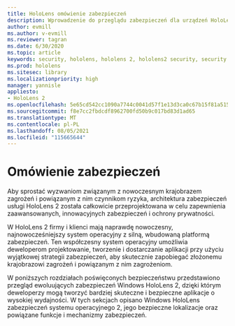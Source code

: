 ```yaml
---
title: HoloLens omówienie zabezpieczeń
description: Wprowadzenie do przeglądu zabezpieczeń dla urządzeń HoloLens rzeczywistości mieszanej.
author: evmill
ms.author: v-evmill
ms.reviewer: tagran
ms.date: 6/30/2020
ms.topic: article
keywords: security, hololens, hololens 2, hololens2 security, security overview
ms.prod: hololens
ms.sitesec: library
ms.localizationpriority: high
manager: yannisle
appliesto:
- HoloLens 2
ms.openlocfilehash: 5e65cd542cc1090a7744c0041d57f1e13d3ca0c67b15f81a515f8e3040438aca
ms.sourcegitcommit: f8e7cc2fbdcdf8962700fd50b9c017bd83d1ad65
ms.translationtype: MT
ms.contentlocale: pl-PL
ms.lasthandoff: 08/05/2021
ms.locfileid: "115665644"
---
```

# <a name="security-overview"></a>Omówienie zabezpieczeń

Aby sprostać wyzwaniom związanym z nowoczesnym krajobrazem zagrożeń i powiązanym z nim czynnikom ryzyka, architektura zabezpieczeń usługi HoloLens 2 została całkowicie przeprojektowana w celu zapewnienia zaawansowanych, innowacyjnych zabezpieczeń i ochrony prywatności.

W HoloLens 2 firmy i klienci mają naprawdę nowoczesny, najnowocześniejszy system operacyjny z silną, wbudowaną platformą zabezpieczeń. Ten współczesny system operacyjny umożliwia deweloperom projektowanie, tworzenie i dostarczanie aplikacji przy użyciu wyjątkowej strategii zabezpieczeń, aby skutecznie zapobiegać złożonemu krajobrazowi zagrożeń i powiązanym z nim zagrożeniom. 

W poniższych rozdziałach poświęconych bezpieczeństwu przedstawiono przegląd ewoluujących zabezpieczeń Windows HoloLens 2, dzięki którym deweloperzy mogą tworzyć bardziej skuteczne i bezpieczne aplikacje o wysokiej wydajności. W tych sekcjach opisano Windows HoloLens zabezpieczeń systemu operacyjnego 2, jego bezpieczne lokalizacje oraz powiązane funkcje i mechanizmy zabezpieczeń.
